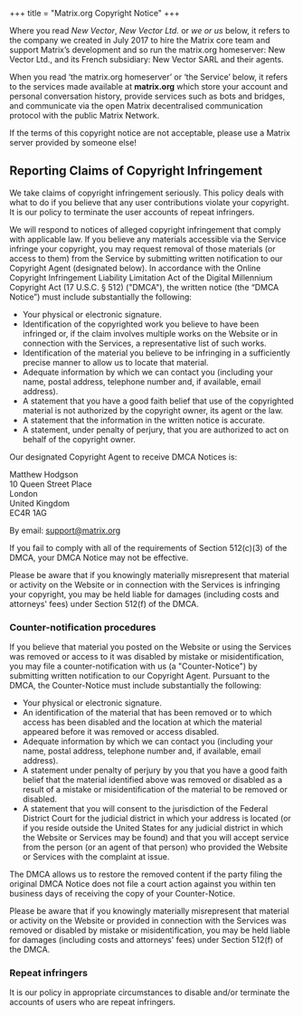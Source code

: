 +++
title = "Matrix.org Copyright Notice"
+++

Where you read *New Vector*, *New Vector Ltd.* or *we *or* us* below, it refers
to the company we created in July 2017 to hire the Matrix core team and support
Matrix’s development and so run the matrix.org homeserver: New Vector Ltd., and
its French subsidiary: New Vector SARL and their agents.

When you read ‘the matrix.org homeserver’ or ‘the Service’ below, it refers to
the services made available at **matrix.org** which store your account and
personal conversation history, provide services such as bots and bridges, and
communicate via the open Matrix decentralised communication protocol with the
public Matrix Network.

If the terms of this copyright notice are not acceptable, please use a Matrix
server provided by someone else!

## Reporting Claims of Copyright Infringement

We take claims of copyright infringement seriously. This policy deals with what
to do if you believe that any user contributions violate your copyright. It is
our policy to terminate the user accounts of repeat infringers.

We will respond to notices of alleged copyright infringement that comply with
applicable law. If you believe any materials accessible via the Service
infringe your copyright, you may request removal of those materials (or access
to them) from the Service by submitting written notification to our Copyright
Agent (designated below). In accordance with the Online Copyright Infringement
Liability Limitation Act of the Digital Millennium Copyright Act (17 U.S.C. §
512) ("DMCA"), the written notice (the “DMCA Notice”) must include
substantially the following:

- Your physical or electronic signature.
- Identification of the copyrighted work you believe to have been infringed or,
  if the claim involves multiple works on the Website or in connection with the
  Services, a representative list of such works.
- Identification of the material you believe to be infringing in a sufficiently
  precise manner to allow us to locate that material.
- Adequate information by which we can contact you (including your name, postal
  address, telephone number and, if available, email address).
- A statement that you have a good faith belief that use of the copyrighted
  material is not authorized by the copyright owner, its agent or the law.
- A statement that the information in the written notice is accurate.
- A statement, under penalty of perjury, that you are authorized to act on
  behalf of the copyright owner.

Our designated Copyright Agent to receive DMCA Notices is:

Matthew Hodgson\
10 Queen Street Place\
London\
United Kingdom\
EC4R 1AG

By email: support@matrix.org

If you fail to comply with all of the requirements of Section 512(c)(3) of the
DMCA, your DMCA Notice may not be effective.

Please be aware that if you knowingly materially misrepresent that material or
activity on the Website or in connection with the Services is infringing your
copyright, you may be held liable for damages (including costs and attorneys'
fees) under Section 512(f) of the DMCA.

### Counter-notification procedures

If you believe that material you posted on the Website or using the Services was
removed or access to it was disabled by mistake or misidentification, you may
file a counter-notification with us (a "Counter-Notice") by submitting written
notification to our Copyright Agent. Pursuant to the DMCA, the Counter-Notice
must include substantially the following:

- Your physical or electronic signature.
- An identification of the material that has been removed or to which access has
  been disabled and the location at which the material appeared before it was
  removed or access disabled.
- Adequate information by which we can contact you (including your name, postal
  address, telephone number and, if available, email address).
- A statement under penalty of perjury by you that you have a good faith belief
  that the material identified above was removed or disabled as a result of a
  mistake or misidentification of the material to be removed or disabled.
- A statement that you will consent to the jurisdiction of the Federal District
  Court for the judicial district in which your address is located (or if you
  reside outside the United States for any judicial district in which the
  Website or Services may be found) and that you will accept service from the
  person (or an agent of that person) who provided the Website or Services with
  the complaint at issue.

The DMCA allows us to restore the removed content if the party filing the
original DMCA Notice does not file a court action against you within ten
business days of receiving the copy of your Counter-Notice.

Please be aware that if you knowingly materially misrepresent that material or
activity on the Website or provided in connection with the Services was removed
or disabled by mistake or misidentification, you may be held liable for
damages (including costs and attorneys' fees) under Section 512(f) of the
DMCA.

### Repeat infringers

It is our policy in appropriate circumstances to disable and/or terminate the
accounts of users who are repeat infringers.

